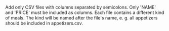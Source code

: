 Add only CSV files with columns separated by semicolons. 
Only 'NAME' and 'PRICE' must be included as columns.
Each file contains a different kind of meals.
The kind will be named after the file's name,
e. g. all appetizers should be included in appetizers.csv.
